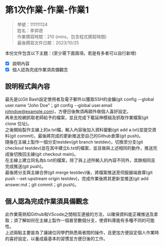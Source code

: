 # 第1次作業-作業-作業1
>
>學號：111111124
><br />
>姓名：李羿德
><br />
>作業撰寫時間：210 (mins，包含程式撰寫時間)
><br />
>最後撰寫文件日期：2023/10/25
>

本份文件包含以下主題：(至少需下面兩項，若是有多者可以自行新增)
- [x] 說明內容
- [x] 個人認為完成作業須具備觀念

## 說明程式與內容

最先是以Git Bash設定使用者及電子郵件以獲取SSH的金鑰(git config --global user.name “John Doe”；git config --global user.email johndoe@example.com)，方便日後無須再額外做個人喜好設定。
<br>
再來去校網抓取老師給予的檔案，並且完成下載延伸模組及抓取作業檔案(git clone 位址)。
<br>
之後開始製作主線上的a.txt檔，輸入內容後加入資料變動(git add a.txt)並提交資料(git commit)，最後將完成的更新推送至自己的Github倉庫(git push)。
<br>
隨後在主線上製作一個分支testdev(git branch testdev)，切換至分支(git checkout testdev)並在其中建立b.txt的檔案，並且做與上述相同的動作，推送完成後切換回主線(git checkout main)。
<br>
在主線上建立同名為b.txt的檔案，除了與上述所輸入的內容不同外，其餘相同且完成推送(git push)。
<br>
最後將分支與主線合併(git merge testdev)後，將檔案推送至伺服器端倉庫(git push --set-upstream origin testdev)，完成作業後將其更新並推送(git add answer.md；git commit；git push)。

## 個人認為完成作業須具備觀念

此作業需熟知Github和VScode之間相互連接的方法，以確保資料能正確推送及拿取；須了解如何在主線上製作一個甚至數個分支，使資料庫能有多種不同的可能性。
<br>
上述兩點主要是為了讓諸位同學們熟悉兩者間的操作，且更加方便設定個人作業時的喜好設定，以養成最基本的習慣並方便日後的工作。